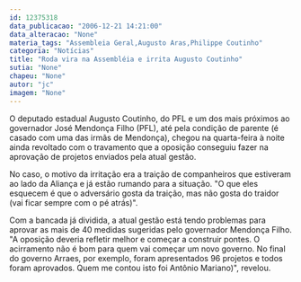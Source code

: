 ```yaml
---
id: 12375318
data_publicacao: "2006-12-21 14:21:00"
data_alteracao: "None"
materia_tags: "Assembleia Geral,Augusto Aras,Philippe Coutinho"
categoria: "Notícias"
title: "Roda vira na Assembléia e irrita Augusto Coutinho"
sutia: "None"
chapeu: "None"
autor: "jc"
imagem: "None"
---
```

<p>O deputado estadual Augusto Coutinho, do PFL e um dos mais pr&oacute;ximos ao governador Jos&eacute; Mendon&ccedil;a Filho (PFL), at&eacute; pela condi&ccedil;&atilde;o de parente (&eacute; casado com uma das irm&atilde;s de Mendon&ccedil;a), chegou na quarta-feira &agrave; noite ainda revoltado com o travamento que a oposi&ccedil;&atilde;o conseguiu fazer na aprova&ccedil;&atilde;o de projetos enviados pela atual gest&atilde;o.</p>
<p>No caso, o motivo da irrita&ccedil;&atilde;o era a trai&ccedil;&atilde;o de companheiros que estiveram ao lado da Alian&ccedil;a e j&aacute; est&atilde;o rumando para a situa&ccedil;&atilde;o. "O que eles esquecem &eacute; que o advers&aacute;rio gosta da trai&ccedil;&atilde;o, mas n&atilde;o gosta do traidor (vai ficar sempre com o p&eacute; atr&aacute;s)".</p>
<p>Com a bancada j&aacute; dividida, a atual gest&atilde;o est&aacute; tendo problemas para aprovar as mais de 40 medidas sugeridas pelo governador Mendon&ccedil;a Filho. "A oposi&ccedil;&atilde;o deveria refletir melhor e come&ccedil;ar a construir pontes. O acirramento n&atilde;o &eacute; bom para quem vai come&ccedil;ar um novo governo. No final do governo Arraes, por exemplo, foram apresentados 96 projetos e todos foram aprovados. Quem me contou isto foi Ant&ocirc;nio Mariano)", revelou.</p>
